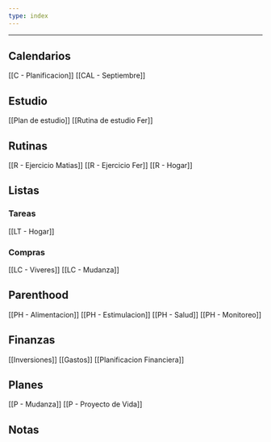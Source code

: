 ```yaml
---
type: index
---
```


---

## Calendarios
[[C - Planificacion]]
[[CAL - Septiembre]]

## Estudio
[[Plan de estudio]]
[[Rutina de estudio Fer]]

## Rutinas
[[R - Ejercicio Matias]]
[[R - Ejercicio Fer]]
[[R - Hogar]]
## Listas
### Tareas
[[LT - Hogar]]

### Compras
[[LC - Viveres]]
[[LC - Mudanza]]

## Parenthood
[[PH - Alimentacion]]
[[PH - Estimulacion]]
[[PH - Salud]]
[[PH - Monitoreo]]

## Finanzas
[[Inversiones]]
[[Gastos]]
[[Planificacion Financiera]]


## Planes
[[P - Mudanza]]
[[P - Proyecto de Vida]]

## Notas